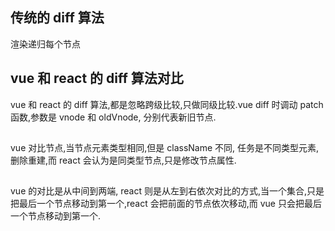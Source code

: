 ## 传统的 diff 算法
渲染递归每个节点

## vue 和 react 的 diff 算法对比
  vue 和 react 的 diff 算法,都是忽略跨级比较,只做同级比较.vue diff 时调动 patch 函数,参数是 vnode 和 oldVnode, 分别代表新旧节点.



## 
vue 对比节点,当节点元素类型相同,但是 className 不同, 任务是不同类型元素,删除重建,而 react 会认为是同类型节点,只是修改节点属性.




##  
vue 的对比是从中间到两端, react 则是从左到右依次对比的方式,当一个集合,只是把最后一个节点移动到第一个,react 会把前面的节点依次移动,而 vue 只会把最后一个节点移动到第一个.